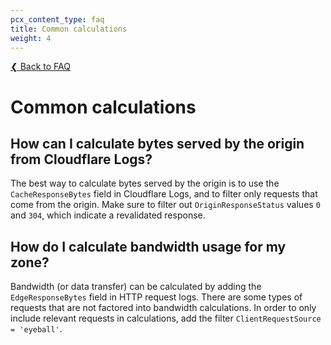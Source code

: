 ```yaml
---
pcx_content_type: faq
title: Common calculations
weight: 4
---
```


[❮ Back to FAQ](/logs/faq/)

# Common calculations

## How can I calculate bytes served by the origin from Cloudflare Logs?

The best way to calculate bytes served by the origin is to use the `CacheResponseBytes` field in Cloudflare Logs, and to filter only requests that come from the origin. Make sure to filter out `OriginResponseStatus` values `0` and `304`, which indicate a revalidated response.

## How do I calculate bandwidth usage for my zone?

Bandwidth (or data transfer) can be calculated by adding the `EdgeResponseBytes` field in HTTP request logs. There are some types of requests that are not factored into bandwidth calculations. In order to only include relevant requests in calculations, add the filter `ClientRequestSource = 'eyeball'`.
